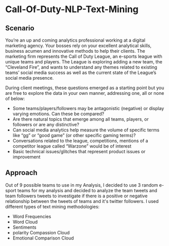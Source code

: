 # Call-Of-Duty-NLP-Text-Mining
## Scenario
You’re an up and coming analytics professional working at a digital marketing agency.  Your bosses rely on your excellent analytical skills, business acumen and innovative methods to help their clients.  The marketing firm represents the Call of Duty League, an e-sports league with unique teams and players. The League is exploring adding a new team, the “Cleveland Fire”, and wants to understand any themes related to existing teams’ social media success as well as the current state of the League’s social media presence.  

During client meetings, these questions emerged as a starting point but you are free to explore the data in your own manner, addressing one, all or none of below:
-	Some teams/players/followers may be antagonistic (negative) or display varying emotions.  Can these be compared?
-	Are there natural topics that emerge among all teams, players, or followers or are any distinctive?
-	Can social media analytics help measure the volume of specific terms like “gg” or “good game” (or other specific gaming terms)?  
-	Conversations related to the league, competitions, mentions of a competitor league called “Warzone” would be of interest
-	Basic technical issues/glitches that represent product issues or improvement

## Approach
Out of 9 possible teams to use in my Analysis, I decided to use 3 random e-sport teams for my analysis and decided to analyze the team tweets and team followers tweets to investigate if there is a positive or negative relationship between the tweets of teams and it's twitter followers.
I used different types of text mining methodologies:
- Word Frequencies
- Word Cloud
- Sentiments
- polarity Compassion Cloud
- Emotional Comparison Cloud
